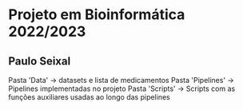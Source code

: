# Projeto em Bioinformática 2022/2023

## Paulo Seixal

Pasta 'Data' -> datasets e lista de medicamentos
Pasta 'Pipelines' -> Pipelines implementadas no projeto
Pasta 'Scripts' -> Scripts com as funções auxiliares usadas ao longo das pipelines
